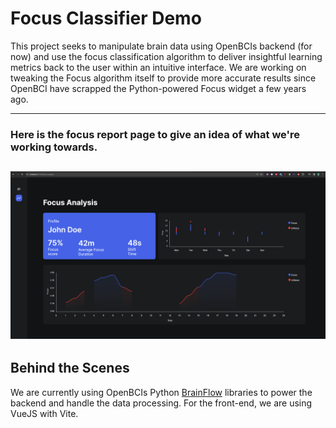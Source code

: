 # Focus Classifier Demo

This project seeks to manipulate brain data using OpenBCIs backend (for now) and use the focus classification algorithm to deliver insightful learning metrics back to the user within an intuitive interface. 
We are working on tweaking the Focus algorithm itself to provide more accurate results since OpenBCI have scrapped the Python-powered Focus widget a few years ago. 

---
### Here is the focus report page to give an idea of what we're working towards.

![Focus Analysis page](./frontend/src/assets/focus_screenshot.png "Focus Analysis page")
---

## Behind the Scenes
We are currently using OpenBCIs Python [BrainFlow](https://brainflow.readthedocs.io/en/stable/) libraries to power the backend and handle the data processing.
For the front-end, we are using VueJS with Vite.
